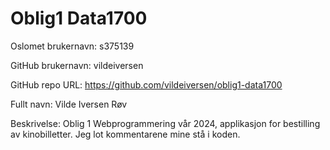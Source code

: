 # Oblig1 Data1700

Oslomet brukernavn: s375139

GitHub brukernavn: vildeiversen

GitHub repo URL: https://github.com/vildeiversen/oblig1-data1700

Fullt navn: Vilde Iversen Røv

Beskrivelse: Oblig 1 Webprogrammering vår 2024, applikasjon for bestilling av kinobilletter. Jeg lot kommentarene mine stå i koden.
